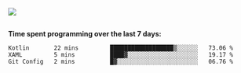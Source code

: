 [![](https://img.shields.io/badge/discord-jonatsp%234844-7289DA?logo=discord)](https://discord.com/users/239510668687048717)

##
**Time spent programming over the last 7 days:**
<!--START_SECTION:waka-->
```text
Kotlin       22 mins         ██████████████████▒░░░░░░   73.06 % 
XAML         5 mins          ████▓░░░░░░░░░░░░░░░░░░░░   19.17 % 
Git Config   2 mins          █▓░░░░░░░░░░░░░░░░░░░░░░░   06.76 % 
```
<!--END_SECTION:waka-->
##
